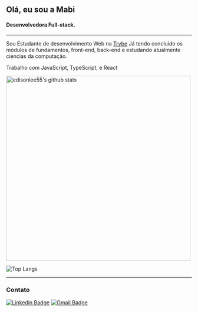 ## Olá, eu sou a Mabi
#### Desenvolvedora Full-stack.
---
Sou Estudante de desenvolvimento Web na [Trybe](https://www.betrybe.com/)
Já tendo concluido os módulos de fundamentos, front-end, back-end e estudando atualmente ciencias da computação.

<p> Trabalho com JavaScript, TypeScript, e React </p>

 <p align="left">
   <a href="https://github.com/mabiiak">
     <img src="https://github-readme-stats.vercel.app/api?username=mabiiak&hide_border=true&show_icons=true" width="500px" alt="edisonlee55's github stats">
   </a>
 </p>

![Top Langs](https://github-readme-stats.vercel.app/api/top-langs/?username=mabiiak&layout=compact&hide_border=true)

---

### Contato
[![Linkedin Badge](https://img.shields.io/badge/-MabianePolniak-blue?style=flat-square&logo=Linkedin&logoColor=white&link=https://www.linkedin.com/in/jayraj-roshan/)](https://www.linkedin.com/in/mabianepolniak/)
[![Gmail Badge](https://img.shields.io/badge/-mabiane.polniak@gmail.com-d14836?style=flat-square&logo=Gmail&logoColor=white&link=mailto:mabiane.polniak@gmail.com)](mailto:mabiane.polniak@gmail.com)
